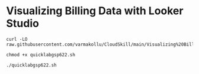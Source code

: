 # Visualizing Billing Data with Looker Studio

```
curl -LO raw.githubusercontent.com/varmakollu/CloudSkill/main/Visualizing%20Billing%20Data%20with%20Looker%20Studio/quicklabgsp622.sh

chmod +x quicklabgsp622.sh

./quicklabgsp622.sh

```
